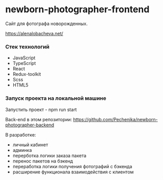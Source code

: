 # newborn-photographer-frontend

Сайт для фотографа новорожденных.

https://alenalobacheva.net/

### Стек технологий

- JavaScript
- TypeScript
- React
- Redux-toolkit
- Scss
- HTML5


### Запуск проекта на локальной машине

 Запустить проект - npm run start

Back-end в этом репозитории: https://github.com/Pechenjka/newborn-photographer-backend

В разработке:
- личный кабинет
- админка
- перерботка логики заказа пакета
- перенос пакетов на бэкенд
- переработка логики получения фотографий с бэкенда
- расширение функционала взаимодействия с клиентом

